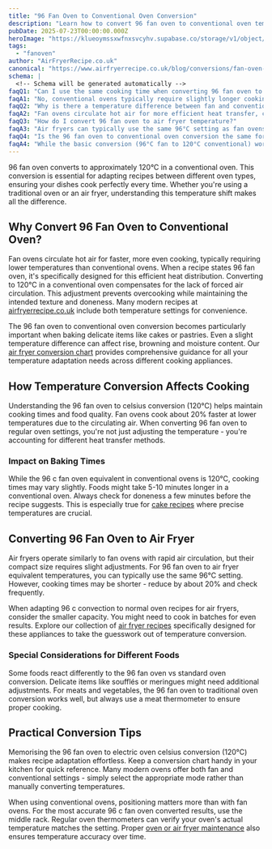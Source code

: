```yaml
---
title: "96 Fan Oven to Conventional Oven Conversion"
description: "Learn how to convert 96 fan oven to conventional oven temperatures easily for perfect baking results every time."
pubDate: 2025-07-23T00:00:00.000Z
heroImage: "https://klueoymssxwfnxsvcyhv.supabase.co/storage/v1/object/public/Shmucket/96-fan-oven-to-conventional-oven-conversion.png"
tags:
  - "fanoven"
author: "AirFryerRecipe.co.uk"
canonical: "https://www.airfryerrecipe.co.uk/blog/conversions/fan-oven-to-conventional-oven/96-fan-oven-to-conventional-oven-conversion"
schema: |
  <!-- Schema will be generated automatically -->
faqQ1: "Can I use the same cooking time when converting 96 fan oven to conventional oven?"
faqA1: "No, conventional ovens typically require slightly longer cooking times - about 5-10 minutes more than fan ovens at the converted temperature. Always check for doneness a few minutes before the recipe suggests."
faqQ2: "Why is there a temperature difference between fan and conventional ovens?"
faqA2: "Fan ovens circulate hot air for more efficient heat transfer, cooking food faster at lower temperatures. Conventional ovens rely on radiant heat, requiring higher temperatures to achieve similar cooking results."
faqQ3: "How do I convert 96 fan oven to air fryer temperature?"
faqA3: "Air fryers can typically use the same 96°C setting as fan ovens, but reduce cooking time by about 20% due to their more intense air circulation and smaller cooking space."
faqQ4: "Is the 96 fan oven to conventional oven conversion the same for all foods?"
faqA4: "While the basic conversion (96°C fan to 120°C conventional) works for most foods, delicate items like soufflés or precise baked goods might need additional adjustments to cooking time or temperature."
---
```

<p>96 fan oven converts to approximately 120°C in a conventional oven. This conversion is essential for adapting recipes between different oven types, ensuring your dishes cook perfectly every time. Whether you're using a traditional oven or an air fryer, understanding this temperature shift makes all the difference.</p>

<h2>Why Convert 96 Fan Oven to Conventional Oven?</h2>
<p>Fan ovens circulate hot air for faster, more even cooking, typically requiring lower temperatures than conventional ovens. When a recipe states 96 fan oven, it's specifically designed for this efficient heat distribution. Converting to 120°C in a conventional oven compensates for the lack of forced air circulation. This adjustment prevents overcooking while maintaining the intended texture and doneness. Many modern recipes at <a href=https://www.airfryerrecipe.co.uk>airfryerrecipe.co.uk</a> include both temperature settings for convenience.</p>

<p>The 96 fan oven to conventional oven conversion becomes particularly important when baking delicate items like cakes or pastries. Even a slight temperature difference can affect rise, browning and moisture content. Our <a href=https://www.airfryerrecipe.co.uk/air-fryer-conversion-chart>air fryer conversion chart</a> provides comprehensive guidance for all your temperature adaptation needs across different cooking appliances.</p>

<h2>How Temperature Conversion Affects Cooking</h2>
<p>Understanding the 96 fan oven to celsius conversion (120°C) helps maintain cooking times and food quality. Fan ovens cook about 20% faster at lower temperatures due to the circulating air. When converting 96 fan oven to regular oven settings, you're not just adjusting the temperature - you're accounting for different heat transfer methods.</p>

<h3>Impact on Baking Times</h3>
<p>While the 96 c fan oven equivalent in conventional ovens is 120°C, cooking times may vary slightly. Foods might take 5-10 minutes longer in a conventional oven. Always check for doneness a few minutes before the recipe suggests. This is especially true for <a href=https://www.airfryerrecipe.co.uk/recipe-category/cakes>cake recipes</a> where precise temperatures are crucial.</p>

<h2>Converting 96 Fan Oven to Air Fryer</h2>
<p>Air fryers operate similarly to fan ovens with rapid air circulation, but their compact size requires slight adjustments. For 96 fan oven to air fryer equivalent temperatures, you can typically use the same 96°C setting. However, cooking times may be shorter - reduce by about 20% and check frequently.</p>

<p>When adapting 96 c convection to normal oven recipes for air fryers, consider the smaller capacity. You might need to cook in batches for even results. Explore our collection of <a href=https://www.airfryerrecipe.co.uk/recipes>air fryer recipes</a> specifically designed for these appliances to take the guesswork out of temperature conversion.</p>

<h3>Special Considerations for Different Foods</h3>
<p>Some foods react differently to the 96 fan oven vs standard oven conversion. Delicate items like soufflés or meringues might need additional adjustments. For meats and vegetables, the 96 fan oven to traditional oven conversion works well, but always use a meat thermometer to ensure proper cooking.</p>

<h2>Practical Conversion Tips</h2>
<p>Memorising the 96 fan oven to electric oven celsius conversion (120°C) makes recipe adaptation effortless. Keep a conversion chart handy in your kitchen for quick reference. Many modern ovens offer both fan and conventional settings - simply select the appropriate mode rather than manually converting temperatures.</p>

<p>When using conventional ovens, positioning matters more than with fan ovens. For the most accurate 96 c fan oven converted results, use the middle rack. Regular oven thermometers can verify your oven's actual temperature matches the setting. Proper <a href=https://www.airfryerrecipe.co.uk/air-fryer-cleaner>oven or air fryer maintenance</a> also ensures temperature accuracy over time.</p>
